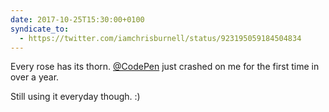 ```yaml
---
date: 2017-10-25T15:30:00+0100
syndicate_to:
  - https://twitter.com/iamchrisburnell/status/923195059184504834
---
```


Every rose has its thorn. <a href="https://twitter.com/CodePen">@CodePen</a> just crashed on me for the first time in over a year.

Still using it everyday though. :)
